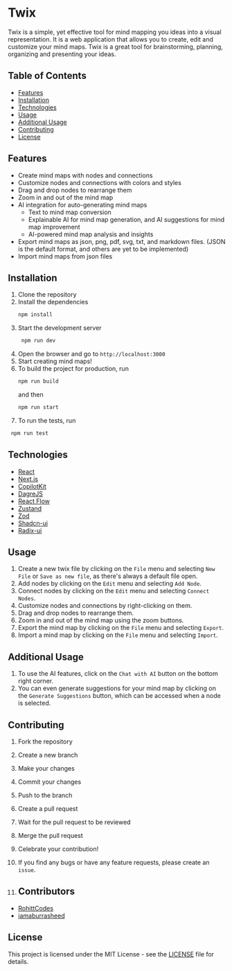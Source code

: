 # Twix

Twix is a simple, yet effective tool for mind mapping you ideas into a visual representation. It is a web application that allows you to create, edit and customize your mind maps. Twix is a great tool for brainstorming, planning, organizing and presenting your ideas.

## Table of Contents

- [Features](#features)
- [Installation](#installation)
- [Technologies](#technologies)
- [Usage](#usage)
- [Additional Usage](#additional-usage)
- [Contributing](#contributing)
- [License](#license)

## Features

- Create mind maps with nodes and connections
- Customize nodes and connections with colors and styles
- Drag and drop nodes to rearrange them
- Zoom in and out of the mind map
- AI integration for auto-generating mind maps
  - Text to mind map conversion
  - Explainable AI for mind map generation, and AI suggestions for mind map improvement
  - AI-powered mind map analysis and insights
- Export mind maps as json, png, pdf, svg, txt, and markdown files. (JSON is the default format, and others are yet to be implemented)
- Import mind maps from json files

## Installation

1. Clone the repository
2. Install the dependencies
   ```bash
   npm install
   ```
3. Start the development server
   ```bash
    npm run dev
    ```
4. Open the browser and go to `http://localhost:3000`
5. Start creating mind maps!
6. To build the project for production, run
   ```bash
   npm run build
   ```
    and then
    ```bash
    npm run start
    ```
7. To run the tests, run
  ```bash
   npm run test
   ```

## Technologies

- [React](https://reactjs.org/)
- [Next.js](https://nextjs.org/)
- [CopilotKit](https://docs.copilotkit.ai/)
- [DagreJS](https://www.npmjs.com/package/dagrejs)
- [React Flow](https://reactflow.dev/)
- [Zustand](https://docs.pmnd.rs/zustand/getting-started/introduction)
- [Zod](https://zod.dev/)
- [Shadcn-ui](https://ui.shadcn.com/)
- [Radix-ui](https://radix-ui.com/)

## Usage

1. Create a new twix file by clicking on the `File` menu and selecting `New File` or `Save as new file`, as there's always a default file open.
2. Add nodes by clicking on the `Edit` menu and selecting `Add Node`.
3. Connect nodes by clicking on the `Edit` menu and selecting `Connect Nodes`.
4. Customize nodes and connections by right-clicking on them.
5. Drag and drop nodes to rearrange them.
6. Zoom in and out of the mind map using the zoom buttons.
7. Export the mind map by clicking on the `File` menu and selecting `Export`.
8. Import a mind map by clicking on the `File` menu and selecting `Import`.

## Additional Usage

1. To use the AI features, click on the `Chat with AI` button on the bottom right corner.
2. You can even generate suggestions for your mind map by clicking on the `Generate Suggestions` button, which can be accessed when a node is selected.

## Contributing

1. Fork the repository
2. Create a new branch
3. Make your changes
4. Commit your changes
5. Push to the branch
6. Create a pull request
7. Wait for the pull request to be reviewed
8. Merge the pull request
9. Celebrate your contribution!
10. If you find any bugs or have any feature requests, please create an `issue`.

11. ## Contributors

- [RohittCodes](https://github.com/RohittCodes)
- [iamaburrasheed](https://github.com/iamabdurrasheed)

## License

This project is licensed under the MIT License - see the [LICENSE](LICENSE) file for details.
